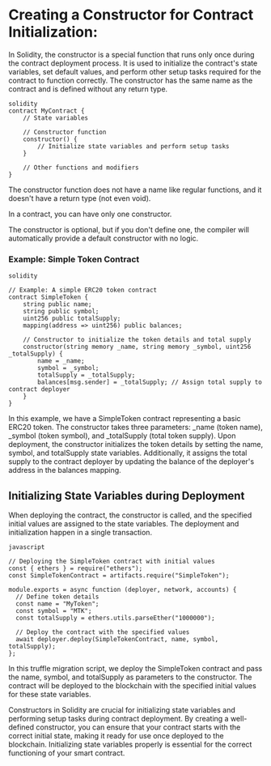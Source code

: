 # Creating a Constructor for Contract Initialization:

In Solidity, the constructor is a special function that runs only once during the contract deployment process. It is used to initialize the contract's state variables, set default values, and perform other setup tasks required for the contract to function correctly. The constructor has the same name as the contract and is defined without any return type.


```
solidity
contract MyContract {
    // State variables

    // Constructor function
    constructor() {
        // Initialize state variables and perform setup tasks
    }

    // Other functions and modifiers
}
```

The constructor function does not have a name like regular functions, and it doesn't have a return type (not even void).

In a contract, you can have only one constructor.

The constructor is optional, but if you don't define one, the compiler will automatically provide a default constructor with no logic.

### Example: Simple Token Contract
```
solidity

// Example: A simple ERC20 token contract
contract SimpleToken {
    string public name;
    string public symbol;
    uint256 public totalSupply;
    mapping(address => uint256) public balances;

    // Constructor to initialize the token details and total supply
    constructor(string memory _name, string memory _symbol, uint256 _totalSupply) {
        name = _name;
        symbol = _symbol;
        totalSupply = _totalSupply;
        balances[msg.sender] = _totalSupply; // Assign total supply to contract deployer
    }
}
```
In this example, we have a SimpleToken contract representing a basic ERC20 token. The constructor takes three parameters: _name (token name), _symbol (token symbol), and _totalSupply (total token supply). Upon deployment, the constructor initializes the token details by setting the name, symbol, and totalSupply state variables. Additionally, it assigns the total supply to the contract deployer by updating the balance of the deployer's address in the balances mapping.

## Initializing State Variables during Deployment

When deploying the contract, the constructor is called, and the specified initial values are assigned to the state variables. The deployment and initialization happen in a single transaction.
```
javascript

// Deploying the SimpleToken contract with initial values
const { ethers } = require("ethers");
const SimpleTokenContract = artifacts.require("SimpleToken");

module.exports = async function (deployer, network, accounts) {
  // Define token details
  const name = "MyToken";
  const symbol = "MTK";
  const totalSupply = ethers.utils.parseEther("1000000");

  // Deploy the contract with the specified values
  await deployer.deploy(SimpleTokenContract, name, symbol, totalSupply);
};
```
In this truffle migration script, we deploy the SimpleToken contract and pass the name, symbol, and totalSupply as parameters to the constructor. The contract will be deployed to the blockchain with the specified initial values for these state variables.

Constructors in Solidity are crucial for initializing state variables and performing setup tasks during contract deployment. By creating a well-defined constructor, you can ensure that your contract starts with the correct initial state, making it ready for use once deployed to the blockchain. Initializing state variables properly is essential for the correct functioning of your smart contract.
